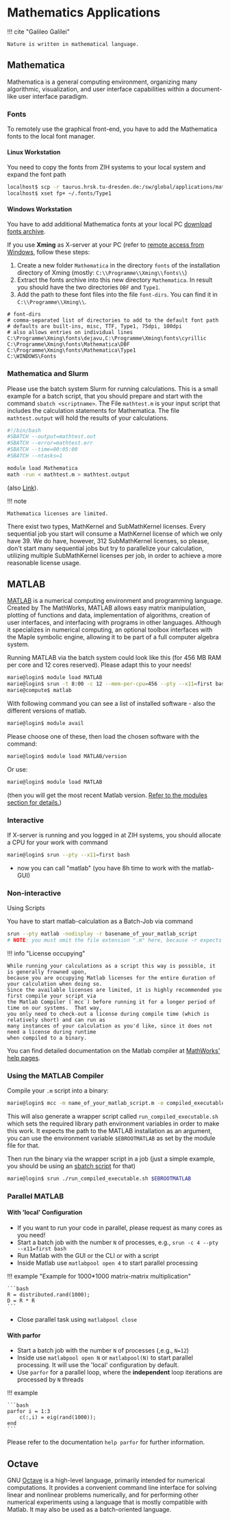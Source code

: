 # Mathematics Applications

!!! cite "Galileo Galilei"

    Nature is written in mathematical language.

<!--*Please do not run expensive interactive sessions on the login nodes.  Instead, use* `srun --pty-->
<!--...` *to let the batch system place it on a compute node.*-->

## Mathematica

Mathematica is a general computing environment, organizing many algorithmic, visualization, and user
interface capabilities within a document-like user interface paradigm.

### Fonts

To remotely use the graphical front-end, you have to add the Mathematica fonts to the local
font manager.

#### Linux Workstation

You need to copy the fonts from ZIH systems to your local system and expand the font path

```bash
localhost$ scp -r taurus.hrsk.tu-dresden.de:/sw/global/applications/mathematica/10.0/SystemFiles/Fonts/Type1/ ~/.fonts
localhost$ xset fp+ ~/.fonts/Type1
```

#### Windows Workstation

You have to add additional Mathematica fonts at your local PC
[download fonts archive](misc/Mathematica-Fonts.zip).

If you use **Xming** as X-server at your PC (refer to
[remote access from Windows](../access/ssh_login.md), follow these steps:

1. Create a new folder `Mathematica` in the directory `fonts` of the installation directory of Xming
   (mostly: `C:\\Programme\\Xming\\fonts\\`)
1. Extract the fonts archive into this new directory `Mathematica`.  In result you should have the
   two directories `DBF` and `Type1`.
1. Add the path to these font files into the file `font-dirs`.  You can find it in
   `C:\\Programme\\Xming\\`.

```shell-session
# font-dirs
# comma-separated list of directories to add to the default font path
# defaults are built-ins, misc, TTF, Type1, 75dpi, 100dpi
# also allows entries on individual lines
C:\Programme\Xming\fonts\dejavu,C:\Programme\Xming\fonts\cyrillic
C:\Programme\Xming\fonts\Mathematica\DBF
C:\Programme\Xming\fonts\Mathematica\Type1
C:\WINDOWS\Fonts
```

### Mathematica and Slurm

Please use the batch system Slurm for running calculations. This is a small example for a batch
script, that you should prepare and start with the command `sbatch <scriptname>`. The File
`mathtest.m` is your input script that includes the calculation statements for Mathematica. The file
`mathtest.output` will hold the results of your calculations.

```bash
#!/bin/bash
#SBATCH --output=mathtest.out
#SBATCH --error=mathtest.err
#SBATCH --time=00:05:00
#SBATCH --ntasks=1

module load Mathematica
math -run < mathtest.m > mathtest.output
```

(also [Link](https://rcc.uchicago.edu/docs/software/environments/mathematica/index.html)).

!!! note

    Mathematica licenses are limited.

There exist two types, MathKernel and SubMathKernel licenses. Every sequential job you start will
consume a MathKernel license of which we only have 39. We do have, however, 312 SubMathKernel
licenses, so please, don't start many sequential jobs but try to parallelize your calculation,
utilizing multiple SubMathKernel licenses per job, in order to achieve a more reasonable license
usage.

## MATLAB

[MATLAB](https://de.mathworks.com/products/matlab.html) is a numerical computing environment and
programming language. Created by The MathWorks, MATLAB allows easy matrix manipulation, plotting of
functions and data, implementation of algorithms, creation of user interfaces, and interfacing with
programs in other languages.  Although it specializes in numerical computing, an optional toolbox
interfaces with the Maple symbolic engine, allowing it to be part of a full computer algebra system.

Running MATLAB via the batch system could look like this (for 456 MB RAM per core and 12 cores
reserved). Please adapt this to your needs!

```bash
marie@login$ module load MATLAB
marie@login$ srun -t 8:00 -c 12 --mem-per-cpu=456 --pty --x11=first bash
marie@compute$ matlab
```

With following command you can see a list of installed software - also
the different versions of matlab.

```bash
marie@login$ module avail
```

Please choose one of these, then load the chosen software with the command:

```bash
marie@login$ module load MATLAB/version
```

Or use:

```bash
marie@login$ module load MATLAB
```

(then you will get the most recent Matlab version.
[Refer to the modules section for details.](../software/modules.md#modules))

### Interactive

If X-server is running and you logged in at ZIH systems, you should allocate a CPU for your work
with command

```bash
marie@login$ srun --pty --x11=first bash
```

- now you can call "matlab" (you have 8h time to work with the matlab-GUI)

### Non-interactive

Using Scripts

You have to start matlab-calculation as a Batch-Job via command

```bash
srun --pty matlab -nodisplay -r basename_of_your_matlab_script
# NOTE: you must omit the file extension ".m" here, because -r expects a matlab command or function call, not a file-name.
```

!!! info "License occupying"

    While running your calculations as a script this way is possible, it is generally frowned upon,
    because you are occupying Matlab licenses for the entire duration of your calculation when doing so.
    Since the available licenses are limited, it is highly recommended you first compile your script via
    the Matlab Compiler (`mcc`) before running it for a longer period of time on our systems.  That way,
    you only need to check-out a license during compile time (which is relatively short) and can run as
    many instances of your calculation as you'd like, since it does not need a license during runtime
    when compiled to a binary.

You can find detailed documentation on the Matlab compiler at
[MathWorks' help pages](https://de.mathworks.com/help/compiler/).

### Using the MATLAB Compiler

Compile your `.m` script into a binary:

```bash
marie@login$ mcc -m name_of_your_matlab_script.m -o compiled_executable -R -nodisplay -R -nosplash
```

This will also generate a wrapper script called `run_compiled_executable.sh` which sets the required
library path environment variables in order to make this work. It expects the path to the MATLAB
installation as an argument, you can use the environment variable `$EBROOTMATLAB` as set by the
module file for that.

Then run the binary via the wrapper script in a job (just a simple example, you should be using an
[sbatch script](../jobs_and_resources/slurm.md#job-submission) for that)

```bash
marie@login$ srun ./run_compiled_executable.sh $EBROOTMATLAB
```

### Parallel MATLAB

#### With 'local' Configuration

- If you want to run your code in parallel, please request as many cores as you need!
- Start a batch job with the number `N` of processes, e.g., `srun -c 4 --pty --x11=first bash`
- Run Matlab with the GUI or the CLI or with a script
- Inside Matlab use `matlabpool open 4` to start parallel processing

!!! example "Example for 1000*1000 matrix-matrix multiplication"

    ```bash
    R = distributed.rand(1000);
    D = R * R
    ```

- Close parallel task using `matlabpool close`

#### With parfor

- Start a batch job with the number `N` of processes (,e.g., `N=12`)
- Inside use `matlabpool open N` or `matlabpool(N)` to start parallel processing. It will use
  the 'local' configuration by default.
- Use `parfor` for a parallel loop, where the **independent** loop iterations are processed by `N`
  threads

!!! example

    ```bash
    parfor i = 1:3
        c(:,i) = eig(rand(1000));
    end
    ```

Please refer to the documentation `help parfor` for further information.

## Octave

GNU [Octave](https://www.gnu.org/software/octave/index) is a high-level language, primarily intended
for numerical computations. It provides a convenient command line interface for solving linear and
nonlinear problems numerically, and for performing other numerical experiments using a language that
is mostly compatible with Matlab. It may also be used as a batch-oriented language.
